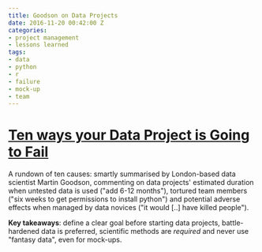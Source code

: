 ```yaml
---
title: Goodson on Data Projects
date: 2016-11-20 00:42:00 Z
categories:
- project management
- lessons learned
tags:
- data
- python
- r
- failure
- mock-up
- team
---
```


# [Ten ways your Data Project is Going to Fail](www.martingoodson.com/ten-ways-your-data-project-is-going-to-fail/)

A rundown of ten causes: smartly summarised by London-based data scientist Martin Goodson, commenting on data projects' estimated duration when untested data is used ("add 6-12 months"), tortured team members ("six weeks to get permissions to install python") and potential adverse effects when managed by data novices ("it would \[..\] have killed people").

**Key takeaways**: define a clear goal before starting data projects, battle-hardened data is preferred, scientific methods are *required* and never use "fantasy data", even for mock-ups.